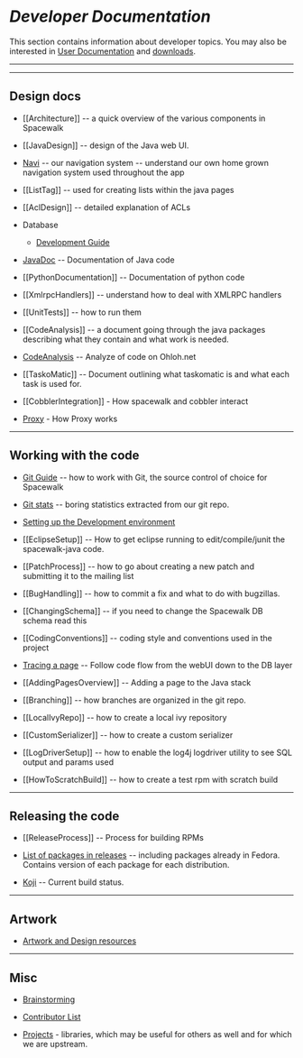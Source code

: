 # *Developer Documentation*

This section contains information about developer topics.  You may also be interested in [User Documentation](UserDocs) and [downloads](DownloadIt).


----

----
## __Design docs__

 * [[Architecture]] -- a quick overview of the various components in Spacewalk

 * [[JavaDesign]] -- design of the Java web UI.
 * [Navi](NavigationSystem) -- our navigation system -- understand our own home grown navigation system used throughout the app
 * [[ListTag]] -- used for creating lists within the java pages   
 * [[AclDesign]] -- detailed explanation of ACLs
 * Database
   * [Development Guide](DatabaseGuide)
 * [JavaDoc](http://www.redhat.com/spacewalk/documentation/javadoc/) -- Documentation of Java code
 * [[PythonDocumentation]] -- Documentation of python code
 * [[XmlrpcHandlers]] -- understand how to deal with XMLRPC handlers
 * [[UnitTests]] -- how to run them
 * [[CodeAnalysis]] -- a document going through the java packages describing what they contain and what work is needed.
 * [CodeAnalysis](https://www.ohloh.net/p/spacewalk/analyses/latest) -- Analyze of code on Ohloh.net
 * [[TaskoMatic]] -- Document outlining what taskomatic is and what each task is used for.
 * [[CobblerIntegration]] - How spacewalk and cobbler interact
 * [Proxy](proxy) - How Proxy works
----
## __Working with the code__

 * [Git Guide](GitGuide) -- how to work with Git, the source control of choice for Spacewalk

 * [Git stats](https://github.com/spacewalkproject/spacewalk/graphs/contributors) -- boring statistics extracted from our git repo.
 * [Setting up the Development environment](DevelopmentWorkstationSetup)
 * [[EclipseSetup]] -- How to get eclipse running to edit/compile/junit the spacewalk-java code.
 * [[PatchProcess]] -- how to go about creating a new patch and submitting it to the mailing list
 * [[BugHandling]] -- how to commit a fix and what to do with bugzillas.
 * [[ChangingSchema]] -- if you need to change the Spacewalk DB schema read this
 * [[CodingConventions]] -- coding style and conventions used in the project
 * [Tracing a page](TracingaPage) -- Follow code flow from the webUI down to the DB layer
 * [[AddingPagesOverview]] -- Adding a page to the Java stack
 * [[Branching]] -- how branches are organized in the git repo.
 * [[LocalIvyRepo]] -- how to create a local ivy repository
 * [[CustomSerializer]] -- how to create a custom serializer
 * [[LogDriverSetup]] -- how to enable the log4j logdriver utility to see SQL output and params used
 * [[HowToScratchBuild]] -- how to create a test rpm with scratch build

----
## __Releasing the code__

 * [[ReleaseProcess]] -- Process for building RPMs

 * [List of packages in releases](http://miroslav.suchy.cz/spacewalk/packages-overview/) -- including packages already in Fedora. Contains version of each package for each distribution.
 * [Koji](http://koji.spacewalkproject.org/koji/) -- Current build status.
----
## __Artwork__

 * [Artwork and Design resources](ArtAndDesignStuff)

----
## __Misc__

 * [Brainstorming](BrainBox)

 * [Contributor List](ContributorList)
 * [Projects](Projects) - libraries, which may be useful for others as well and for which we are upstream.